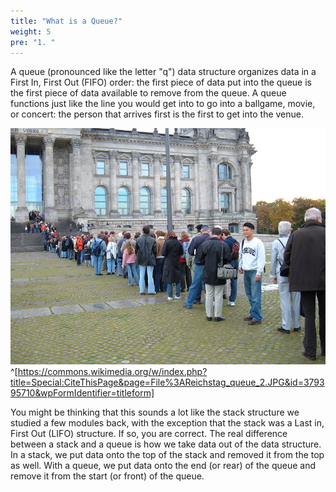 ```yaml
---
title: "What is a Queue?"
weight: 5
pre: "1. "
---
```

A queue (pronounced like the letter "q") data structure organizes data in a First In, First Out (FIFO) order: the first piece of data put into the queue is the first piece of data available to remove from the queue. A queue functions just like the line you would get into to go into a ballgame, movie, or concert:  the person that arrives first is the first to get into the venue.

![Students in a Queue](/images/8/8.1.queue.jpeg)^[https://commons.wikimedia.org/w/index.php?title=Special:CiteThisPage&page=File%3AReichstag_queue_2.JPG&id=379395710&wpFormIdentifier=titleform]

You might be thinking that this sounds a lot like the stack structure we studied a few modules back, with the exception that the stack was a Last in, First Out (LIFO) structure. If so, you are correct. The real difference between a stack and a queue is how we take data out of the data structure. In a stack, we put data onto the top of the stack and removed it from the top as well. With a queue, we put data onto the end (or rear) of the queue and remove it from the start (or front) of the queue.
